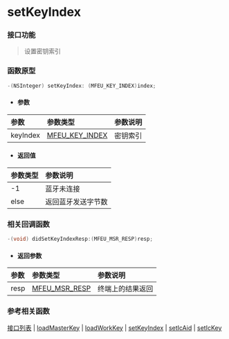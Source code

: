 # setKeyIndex

### 接口功能

> 设置密钥索引

### 函数原型

```objective-c
-(NSInteger) setKeyIndex: (MFEU_KEY_INDEX)index;
```

- #### 参数
| 参数 | 参数类型 | 参数说明 |
| :-------- | :--------| :------ |
| keyIndex| [MFEU_KEY_INDEX](enum.md#MFEU_KEY_INDEX) | 密钥索引 |

- #### 返回值
| 参数类型 | 参数说明 |
| :--------| :------ |
| -1 | 蓝牙未连接 |
| else | 返回蓝牙发送字节数 |


### 相关回调函数

```objective-c
-(void) didSetKeyIndexResp:(MFEU_MSR_RESP)resp;
```

- #### 返回参数
| 参数 | 参数类型 | 参数说明 |
| :-------- | :--------| :------ |
| resp| [MFEU_MSR_RESP](enum.md#MFEU_MSR_RESP) | 终端上的结果返回 |

### 参考相关函数
[接口列表](../README.md) | [loadMasterKey](loadMasterKey.md) | [loadWorkKey](loadWorkKey.md) | [setKeyIndex](setKeyIndex.md) | [setIcAid](setIcAid.md) | [setIcKey](setIcKey.md)

